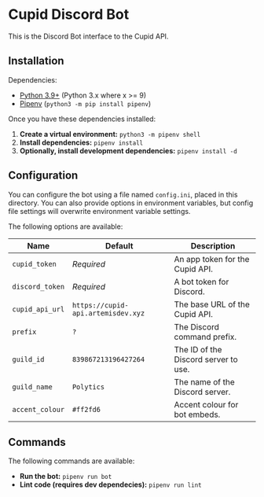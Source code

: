 # Cupid Discord Bot

This is the Discord Bot interface to the Cupid API.

## Installation

Dependencies:

- [Python 3.9+](https://www.python.org/downloads/) (Python 3.x where x >= 9)
- [Pipenv](https://pypi.org/project/pipenv/) (`python3 -m pip install pipenv`)

Once you have these dependencies installed:

1. **Create a virtual environment:** `python3 -m pipenv shell`
2. **Install dependencies:** `pipenv install`
3. **Optionally, install development dependencies:** `pipenv install -d`

## Configuration

You can configure the bot using a file named `config.ini`, placed in this
directory. You can also provide options in environment variables, but config
file settings will overwrite environment variable settings.

The following options are available:

| Name            | Default                            | Description                          |
|-----------------|------------------------------------|--------------------------------------|
| `cupid_token`   | *Required*                         | An app token for the Cupid API.      |
| `discord_token` | *Required*                         | A bot token for Discord.             |
| `cupid_api_url` | `https://cupid-api.artemisdev.xyz` | The base URL of the Cupid API.       |
| `prefix`        | `?`                                | The Discord command prefix.          |
| `guild_id`      | `839867213196427264`               | The ID of the Discord server to use. |
| `guild_name`    | `Polytics`                         | The name of the Discord server.      |
| `accent_colour` | `#ff2fd6`                          | Accent colour for bot embeds.        |

## Commands

The following commands are available:

- **Run the bot:** `pipenv run bot`
- **Lint code (requires dev dependecies):** `pipenv run lint`
